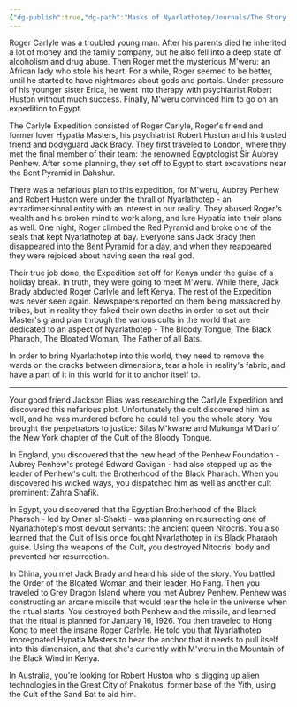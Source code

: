 ```yaml
---
{"dg-publish":true,"dg-path":"Masks of Nyarlathotep/Journals/The Story So Far.md","permalink":"/masks-of-nyarlathotep/journals/the-story-so-far/","pinned":true,"tags":["TTRPG/Games/MoN"]}
---
```


Roger Carlyle was a troubled young man. After his parents died he inherited a lot of money and the family company, but he also fell into a deep state of alcoholism and drug abuse. Then Roger met the mysterious M'weru: an African lady who stole his heart. For a while, Roger seemed to be better, until he started to have nightmares about gods and portals. Under pressure of his younger sister Erica, he went into therapy with psychiatrist Robert Huston without much success. Finally, M'weru convinced him to go on an expedition to Egypt.

The Carlyle Expedition consisted of Roger Carlyle, Roger's friend and former lover Hypatia Masters, his psychiatrist Robert Huston and his trusted friend and bodyguard Jack Brady. They first traveled to London, where they met the final member of their team: the renowned Egyptologist Sir Aubrey Penhew. After some planning, they set off to Egypt to start excavations near the Bent Pyramid in Dahshur.

There was a nefarious plan to this expedition, for M'weru, Aubrey Penhew and Robert Huston were under the thrall of Nyarlathotep - an extradimensional entity with an interest in our reality. They abused Roger's wealth and his broken mind to work along, and lure Hypatia into their plans as well. One night, Roger climbed the Red Pyramid and broke one of the seals that kept Nyarlathotep at bay. Everyone sans Jack Brady then disappeared into the Bent Pyramid for a day, and when they reappeared they were rejoiced about having seen the real god.

Their true job done, the Expedition set off for Kenya under the guise of a holiday break. In truth, they were going to meet M'weru. While there, Jack Brady abducted Roger Carlyle and left Kenya. The rest of the Expedition was never seen again. Newspapers reported on them being massacred by tribes, but in reality they faked their own deaths in order to set out their Master's grand plan through the various cults in the world that are dedicated to an aspect of Nyarlathotep - The Bloody Tongue, The Black Pharaoh, The Bloated Woman, The Father of all Bats. 

In order to bring Nyarlathotep into this world, they need to remove the wards on the cracks between dimensions, tear a hole in reality's fabric, and have a part of it in this world for it to anchor itself to.

---
Your good friend Jackson Elias was researching the Carlyle Expedition and discovered this nefarious plot. Unfortunately the cult discovered him as well, and he was murdered before he could tell you the whole story. You brought the perpetrators to justice: Silas M'kwane and Mukunga M'Dari of the New York chapter of the Cult of the Bloody Tongue.

In England, you discovered that the new head of the Penhew Foundation - Aubrey Penhew's protegé Edward Gavigan - had also stepped up as the leader of Penhew's cult: the Brotherhood of the Black Pharaoh. When you discovered his wicked ways, you dispatched him as well as another cult prominent: Zahra Shafik.

In Egypt, you discovered that the Egyptian Brotherhood of the Black Pharaoh - led by Omar al-Shakti - was planning on resurrecting one of Nyarlathotep's most devout servants: the ancient queen Nitocris. You also learned that the Cult of Isis once fought Nyarlathotep in its Black Pharaoh guise. Using the weapons of the Cult, you destroyed Nitocris' body and prevented her resurrection.

In China, you met Jack Brady and heard his side of the story. You battled the Order of the Bloated Woman and their leader, Ho Fang. Then you traveled to Grey Dragon Island where you met Aubrey Penhew. Penhew was constructing an arcane missile that would tear the hole in the universe when the ritual starts. You destroyed both Penhew and the missile, and learned that the ritual is planned for January 16, 1926. You then traveled to Hong Kong to meet the insane Roger Carlyle. He told you that Nyarlathotep impregnated Hypatia Masters to bear the anchor that it needs to pull itself into this dimension, and that she's currently with M'weru in the Mountain of the Black Wind in Kenya.

In Australia, you're looking for Robert Huston who is digging up alien technologies in the Great City of Pnakotus, former base of the Yith, using the Cult of the Sand Bat to aid him.